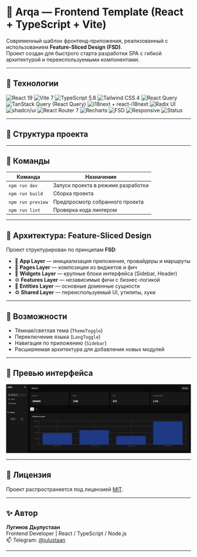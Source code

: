 # 🧩 Arqa — Frontend Template (React + TypeScript + Vite)

Современный шаблон фронтенд-приложения, реализованный с использованием **Feature-Sliced Design (FSD)**.  
Проект создан для быстрого старта разработки SPA с гибкой архитектурой и переиспользуемыми компонентами.

---

## 🚀 Технологии

![React 19](https://img.shields.io/badge/React-19-61dafb?logo=react&logoColor=white)
![Vite 7](https://img.shields.io/badge/Vite-7-646cff?logo=vite&logoColor=white)
![TypeScript 5.8](https://img.shields.io/badge/TypeScript-5.8-3178c6?logo=typescript&logoColor=white)
![Tailwind CSS 4](https://img.shields.io/badge/TailwindCSS-4-38bdf8?logo=tailwindcss&logoColor=white)
![React Query](https://img.shields.io/badge/React%20Query-5-ff4154?logo=reactquery&logoColor=white)
![TanStack Query (React Query)](https://img.shields.io/badge/React%20Query-5-ff4154?logo=reactquery&logoColor=white)
![i18next + react-i18next](https://img.shields.io/badge/i18next-ready-26a69a?logo=i18next&logoColor=white)
![Radix UI](https://img.shields.io/badge/Radix%20UI-ready-8b5cf6?logo=radixui&logoColor=white)
![shadcn/ui](https://img.shields.io/badge/shadcn%2Fui-integrated-18181b?logo=react&logoColor=white)
![React Router 7](https://img.shields.io/badge/React%20Router-7-ca4245?logo=reactrouter&logoColor=white)
![Recharts](https://img.shields.io/badge/Recharts-3.2-ff7300?logo=recharts&logoColor=white)
![FSD](https://img.shields.io/badge/FSD-Feature--Sliced--Design-0ea5e9?logo=archlinux&logoColor=white)
![Responsive](https://img.shields.io/badge/Responsive-Yes-success)
![Status](https://img.shields.io/badge/Status-Ready_to_use-brightgreen)

---

## 📁 Структура проекта

---

## 🧰 Команды

| Команда | Назначение |
|----------|------------|
| `npm run dev` | Запуск проекта в режиме разработки |
| `npm run build` | Сборка проекта |
| `npm run preview` | Предпросмотр собранного проекта |
| `npm run lint` | Проверка кода линтером |

---

## 🧠 Архитектура: Feature-Sliced Design

Проект структурирован по принципам **FSD**:
- 🧱 **App Layer** — инициализация приложения, провайдеры и маршруты  
- 📄 **Pages Layer** — композиции из виджетов и фич  
- 🧩 **Widgets Layer** — крупные блоки интерфейса (Sidebar, Header)  
- ⚙️ **Features Layer** — независимые фичи с бизнес-логикой  
- 🔖 **Entities Layer** — основные доменные сущности  
- ♻️ **Shared Layer** — переиспользуемый UI, утилиты, хуки  

---

## 🌈 Возможности
- Тёмная/светлая тема (`ThemeToggle`)
- Переключение языка (`LangToggle`)
- Навигация по приложению (`Sidebar`)
- Расширяемая архитектура для добавления новых модулей

---

## 🧩 Превью интерфейса

![Preview UI](./public/preview.png)

---

## 📜 Лицензия

Проект распространяется под лицензией [MIT](LICENSE).

---

## ✨ Автор

**Лугинов Дьулустаан**  
Frontend Developer | React / TypeScript / Node.js  
📫 Telegram: [@julustaan](https://t.me/julustaan)

---